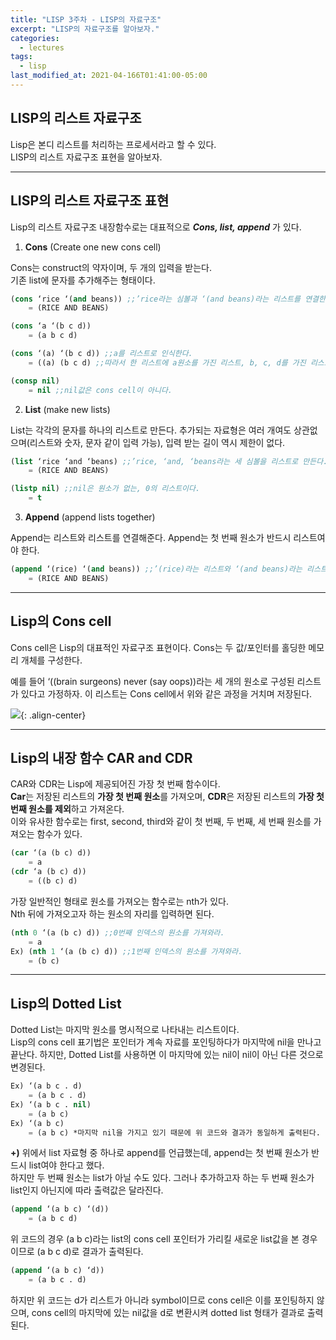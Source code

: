 ```yaml
---
title: "LISP 3주차 - LISP의 자료구조"
excerpt: "LISP의 자료구조를 알아보자."
categories:
  - lectures
tags:
  - lisp
last_modified_at: 2021-04-166T01:41:00-05:00
---
```


## LISP의 리스트 자료구조
Lisp은 본디 리스트를 처리하는 프로세서라고 할 수 있다.  
LISP의 리스트 자료구조 표현을 알아보자.

---

## LISP의 리스트 자료구조 표현
Lisp의 리스트 자료구조 내장함수로는 대표적으로 ***Cons, list, append*** 가 있다.
  
  
1. **Cons** (Create one new cons cell)

Cons는 construct의 약자이며, 두 개의 입력을 받는다.  
기존 list에 문자를 추가해주는 형태이다.

```lisp
(cons ‘rice ‘(and beans)) ;;’rice라는 심볼과 ‘(and beans)라는 리스트를 연결한다.
	= (RICE AND BEANS)

(cons ‘a ‘(b c d))
	= (a b c d)

(cons ‘(a) ‘(b c d)) ;;a를 리스트로 인식한다.
    = ((a) (b c d) ;;따라서 한 리스트에 a원소를 가진 리스트, b, c, d를 가진 리스트 형태로 저장된다.

(consp nil) 
	= nil ;;nil값은 cons cell이 아니다.
```
2. **List** (make new lists)

List는 각각의 문자를 하나의 리스트로 만든다. 추가되는 자료형은 여러 개여도 상관없으며(리스트와 숫자, 문자 같이 입력 가능), 입력 받는 길이 역시 제한이 없다.

```lisp
(list ‘rice ‘and ‘beans) ;;’rice, ‘and, ‘beans라는 세 심볼을 리스트로 만든다.
	= (RICE AND BEANS) 

(listp nil) ;;nil은 원소가 없는, 0의 리스트이다.
	= t
```

3. **Append** (append lists together)
  
Append는 리스트와 리스트를 연결해준다. Append는 첫 번째 원소가 반드시 리스트여야 한다.

```lisp
(append ‘(rice) ‘(and beans)) ;;’(rice)라는 리스트와 ‘(and beans)라는 리스트를 연결한다.
	= (RICE AND BEANS) 
```
---
## Lisp의 Cons cell

Cons cell은 Lisp의 대표적인 자료구조 표현이다. Cons는 두 값/포인터를 홀딩한 메모리 개체를 구성한다. 
  
예를 들어 ‘((brain surgeons) never (say oops))라는 세 개의 원소로 구성된 리스트가 있다고 가정하자. 이 리스트는 Cons cell에서 위와 같은 과정을 거치며 저장된다.  

![](https://drive.google.com/uc?id=1EL5RHALz2NgoXrka5mqh9HpzHMGkR-zJ){: .align-center}  

---

## Lisp의 내장 함수 CAR and CDR

CAR와 CDR는 Lisp에 제공되어진 가장 첫 번째 함수이다.  
**Car**는 저장된 리스트의 **가장 첫 번째 원소**를 가져오며, **CDR**은 저장된 리스트의 **가장 첫 번째 원소를 제외**하고 가져온다.  
이와 유사한 함수로는 first, second, third와 같이 첫 번째, 두 번째, 세 번째 원소를 가져오는 함수가 있다.

```lisp
(car ‘(a (b c) d))
	= a
(cdr ‘a (b c) d))
	= ((b c) d)
```

가장 일반적인 형태로 원소를 가져오는 함수로는 nth가 있다.  
Nth 뒤에 가져오고자 하는 원소의 자리를 입력하면 된다.

```lisp
(nth 0 ‘(a (b c) d)) ;;0번째 인덱스의 원소를 가져와라.
	= a
Ex) (nth 1 ‘(a (b c) d)) ;;1번째 인덱스의 원소를 가져와라.
	= (b c)
```
---

## Lisp의 Dotted List
Dotted List는 마지막 원소를 명시적으로 나타내는 리스트이다.  
Lisp의 cons cell 표기법은 포인터가 계속 자료를 포인팅하다가 마지막에 nil을 만나고 끝난다. 하지만, Dotted List를 사용하면 이 마지막에 있는 nil이 nil이 아닌 다른 것으로 변경된다.

```lisp
Ex) ‘(a b c . d)
	= (a b c . d)
Ex) ‘(a b c . nil)
	= (a b c)
Ex) ‘(a b c)
	= (a b c) *마지막 nil을 가지고 있기 때문에 위 코드와 결과가 동일하게 출력된다.
```

**+)** 위에서 list 자료형 중 하나로 append를 언급했는데, append는 첫 번째 원소가 반드시 list여야 한다고 했다.  
하지만 두 번째 원소는 list가 아닐 수도 있다. 그러나 추가하고자 하는 두 번째 원소가 list인지 아닌지에 따라 출력값은 달라진다.

```lisp
(append ‘(a b c) ‘(d))
	= (a b c d)
```
위 코드의 경우 (a b c)라는 list의 cons cell 포인터가 가리킬 새로운 list값을 본 경우이므로 (a b c d)로 결과가 출력된다.

```lisp
(append ‘(a b c) ‘d))
	= (a b c . d)
```

하지만 위 코드는 d가 리스트가 아니라 symbol이므로 cons cell은 이를 포인팅하지 않으며, cons cell의 마지막에 있는 nil값을 d로 변환시켜 dotted list 형태가 결과로 출력된다. 

